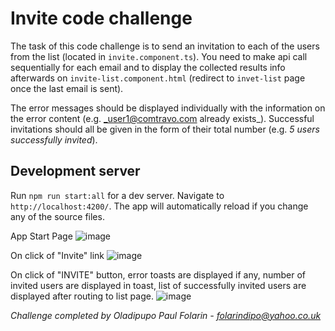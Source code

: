 # Invite code challenge

The task of this code challenge is to send an invitation to each of the users from the list (located in `invite.component.ts`).
You need to make api call sequentially for each email and to display the collected results info afterwards on `invite-list.component.html` (redirect to `invet-list` page once the last email is sent). 

The error messages should be displayed individually with the information on the error content (e.g. _user1@comtravo.com already exists_). 
Successful invitations should all be given in the form of their total number (e.g. _5 users successfully invited_).

## Development server

Run `npm run start:all` for a dev server. Navigate to `http://localhost:4200/`. The app will automatically reload if you change any of the source files.


App Start Page
![image](https://user-images.githubusercontent.com/54270466/145456789-3e069194-f966-4f4f-9d3a-cf1cdfe58555.png)

On click of "Invite" link
![image](https://user-images.githubusercontent.com/54270466/145456854-c05a2c20-72c8-4c61-ac1a-c9dca6c6c64a.png)


On click of "INVITE" button, error toasts are displayed if any, number of invited users are displayed in toast, list of successfully invited users are displayed after routing to list page.
![image](https://user-images.githubusercontent.com/54270466/145457044-215264ef-0644-497f-bd27-4036ebb72ead.png)







*Challenge completed by Oladipupo Paul Folarin - folarindipo@yahoo.co.uk*
